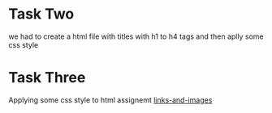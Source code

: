 # Task Two

<p> we had to create a html file with titles with h1 to h4 tags and then aplly some css style </p>

# Task Three

<p> Applying some css style to html assignemt <a href="../../HTML/HTML_Assignments/links-and-images">links-and-images</a></p>